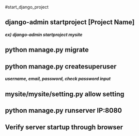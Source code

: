 #start_django_project


## django-admin startproject [Project Name]  

##### ex) django-admin startproject mysite


## python manage.py migrate


## python manage.py createsuperuser

##### username, email, password, check password input


## mysite/mysite/setting.py allow setting


## python manage.py runserver IP:8080


## Verify server startup through browser






